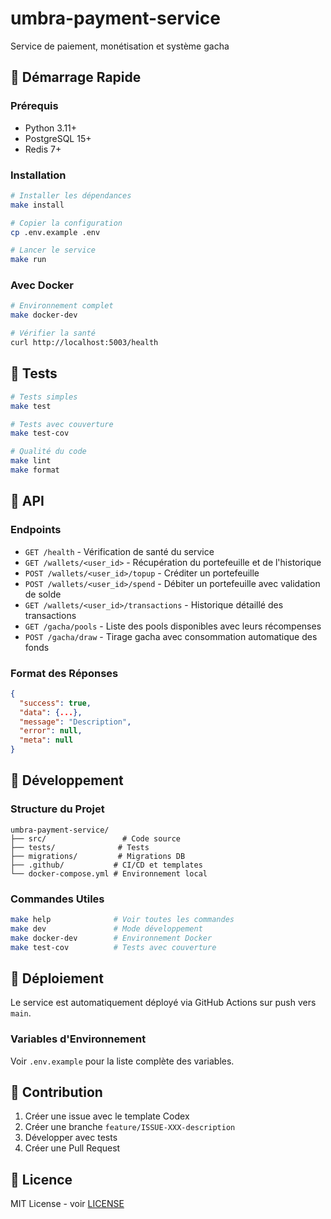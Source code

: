 # umbra-payment-service

Service de paiement, monétisation et système gacha

## 🚀 Démarrage Rapide

### Prérequis
- Python 3.11+
- PostgreSQL 15+
- Redis 7+

### Installation
```bash
# Installer les dépendances
make install

# Copier la configuration
cp .env.example .env

# Lancer le service
make run
```

### Avec Docker
```bash
# Environnement complet
make docker-dev

# Vérifier la santé
curl http://localhost:5003/health
```

## 🧪 Tests

```bash
# Tests simples
make test

# Tests avec couverture
make test-cov

# Qualité du code
make lint
make format
```

## 📡 API

### Endpoints

- `GET /health` - Vérification de santé du service
- `GET /wallets/<user_id>` - Récupération du portefeuille et de l'historique
- `POST /wallets/<user_id>/topup` - Créditer un portefeuille
- `POST /wallets/<user_id>/spend` - Débiter un portefeuille avec validation de solde
- `GET /wallets/<user_id>/transactions` - Historique détaillé des transactions
- `GET /gacha/pools` - Liste des pools disponibles avec leurs récompenses
- `POST /gacha/draw` - Tirage gacha avec consommation automatique des fonds

### Format des Réponses

```json
{
  "success": true,
  "data": {...},
  "message": "Description",
  "error": null,
  "meta": null
}
```

## 🔧 Développement

### Structure du Projet
```
umbra-payment-service/
├── src/                 # Code source
├── tests/              # Tests
├── migrations/         # Migrations DB
├── .github/           # CI/CD et templates
└── docker-compose.yml # Environnement local
```

### Commandes Utiles
```bash
make help              # Voir toutes les commandes
make dev               # Mode développement
make docker-dev        # Environnement Docker
make test-cov          # Tests avec couverture
```

## 🚀 Déploiement

Le service est automatiquement déployé via GitHub Actions sur push vers `main`.

### Variables d'Environnement

Voir `.env.example` pour la liste complète des variables.

## 🤝 Contribution

1. Créer une issue avec le template Codex
2. Créer une branche `feature/ISSUE-XXX-description`
3. Développer avec tests
4. Créer une Pull Request

## 📄 Licence

MIT License - voir [LICENSE](LICENSE)
